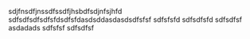 sdjfnsdfjnssdfssdfjhsbdfsdjnfsjhfd
sdfsdfsdfsdfsfdsdfsfdasdsddasdasdsdfsfsf
sdfsfsfd
sdfsdfsfd
sdfsdfsf
asdadads
sdfsfsf
sdfsdfsf
